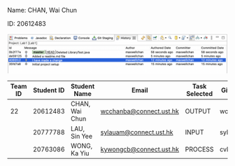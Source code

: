 Name: CHAN, Wai Chun 

ID: 20612483

![image](image.png)

| Team ID | Student ID | Student Name   | Email                   | Task Selected | GitHub ID | Bramch ID |
|---------|------------|----------------|-------------------------|---------------|-----------|-----------|
|   22    | 20612483   | CHAN, Wai Chun | wcchanba@connect.ust.hk | OUTPUT        | wcchanba  |           |
|         | 20777788   | LAU, Sin Yee   | sylauam@connect.ust.hk  | INPUT         | sylauam   |           |
|         | 20763086   | WONG, Ka Yiu   | kywongcb@connect.ust.hk | PROCESS       | cvbhuj117 ||          |    
